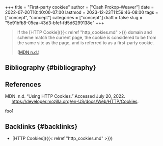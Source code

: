 +++
title = "First-party cookies"
author = ["Cash Prokop-Weaver"]
date = 2022-07-20T10:40:00-07:00
lastmod = 2023-12-23T11:59:46-08:00
tags = ["concept", "concept"]
categories = ["concept"]
draft = false
slug = "5e91bfb8-05ea-43d3-bfef-fd5d6299138e"
+++

> If the [HTTP Cookie]({{< relref "http_cookies.md" >}}) domain and scheme match the current page, the cookie is considered to be from the same site as the page, and is referred to as a first-party cookie.
>
> (<a href="#citeproc_bib_item_1">MDN n.d.</a>)


## Bibliography {#bibliography}

## References

<style>.csl-entry{text-indent: -1.5em; margin-left: 1.5em;}</style><div class="csl-bib-body">
  <div class="csl-entry"><a id="citeproc_bib_item_1"></a>MDN. n.d. “Using HTTP Cookies.” Accessed July 20, 2022. <a href="https://developer.mozilla.org/en-US/docs/Web/HTTP/Cookies">https://developer.mozilla.org/en-US/docs/Web/HTTP/Cookies</a>.</div>
</div>

foo1


## Backlinks {#backlinks}

-   [HTTP Cookies]({{< relref "http_cookies.md" >}})
